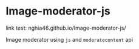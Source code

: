 # Image-moderator-js

link test: nghia46.github.io/Image-moderator-js/

Image moderator using `js` and `moderatecontent` api
